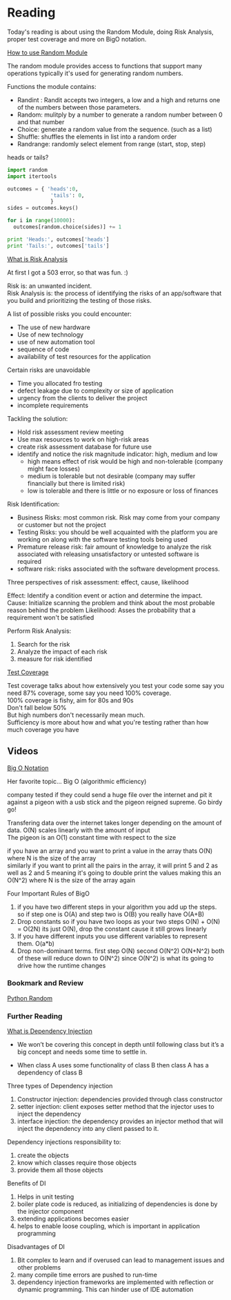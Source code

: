 # Reading

Today's reading is about using the Random Module, doing Risk Analysis, proper test coverage and more on BigO notation. 

[How to use Random Module](https://www.pythonforbeginners.com/random/how-to-use-the-random-module-in-python)

The random module provides access to functions that support many operations typically it's used for generating random numbers.  

Functions the module contains: 

* Randint : Randit accepts two integers, a low and a high and returns one of the numbers between those parameters.  
* Random: mulitply by a number to generate a random number between 0 and that number  
* Choice: generate a random value from the sequence. (such as a list)
* Shuffle: shuffles the elements in list into a random order
* Randrange: randomly select element from range (start, stop, step)

heads or tails?  

```py 
import random
import itertools

outcomes = { 'heads':0,
              'tails': 0,
              }
sides = outcomes.keys()

for i in range(10000):
  outcomes[random.choice(sides)] += 1

print 'Heads:', outcomes['heads']
print 'Tails:', outcomes['tails']
```

[What is Risk Analysis](https://www.edureka.co/blog/risk-analysis-in-software-testing/)

At first I got a 503 error, so that was fun. :) 

Risk is: an unwanted incident.  
Risk Analysis is: the process of identifying the risks of an app/software that you build and prioritizing the testing of those risks.  

A list of possible risks you could encounter:  

* The use of new hardware
* Use of new technology
* use of new automation tool
* sequence of code
* availability of test resources for the application

Certain risks are unavoidable

* Time you allocated fro testing
* defect leakage due to complexity or size of application
* urgency from the clients to deliver the project
* incomplete requirements

Tackling the solution:

* Hold risk assessment review meeting
* Use max resources to work on high-risk areas
* create risk assessment database for future use
* identify and notice the risk magnitude indicator: high, medium and low
  * high means effect of risk would be high and non-tolerable (company might face losses)
  * medium is tolerable but not desirable (company may suffer financially but there is limited risk)
  * low is tolerable and there is little or no exposure or loss of finances  

Risk Identification:

* Business Risks: most common risk. Risk may come from your company or customer but not the project
* Testing Risks: you should be well acquainted with the platform you are working on along with the software testing tools being used
* Premature release risk: fair amount of knowledge to analyze the risk associated with releasing unsatisfactory or untested software is required
* software risk: risks associated with the software development process.

Three perspectives of risk assessment: effect, cause, likelihood

Effect: Identify a condition event or action and determine the impact.  
Cause: Initialize scanning the problem and think about the most probable reason behind the problem
Likelihood: Asses the probability that a requirement won't be satisfied

Perform Risk Analysis:

1. Search for the risk
2. Analyze the impact of each risk
3. measure for risk identified

[Test Coverage](https://martinfowler.com/bliki/TestCoverage.html)

Test coverage talks about how extensively you test your code
some say you need 87% coverage, some say you need 100% coverage.  
100% coverage is fishy, aim for 80s and 90s  
Don't fall below 50%  
But high numbers don't necessarily mean much.  
Sufficiency is more about how and what you're testing rather than how much coverage you have  

## Videos

[Big O Notation](https://www.youtube.com/watch?v=v4cd1O4zkGw)

Her favorite topic... Big O (algorithmic efficiency)

company tested if they could send a huge file over the internet and pit it against a pigeon with a usb stick and the pigeon reigned supreme. Go birdy go!  

Transfering data over the internet takes longer depending on the amount of data. O(N) scales linearly with the amount of input  
The pigeon is an O(1) constant time with respect to the size  

if you have an array and you want to print a value in the array thats O(N) where N is the size of the array  
similarly if you want to print all the pairs in the array, it will print 5 and 2 as well as 2 and 5 meaning it's going to double print the values making this an O(N^2) where N is the size of the array again  


Four Important Rules of BigO

1. if you have two different steps in your algorithm you add up the steps. so if step one is  O(A) and step two is O(B) you really have O(A+B)
2. Drop constants so if you have two loops as your two steps O(N) + O(N) =  O(2N) its just O(N), drop the constant cause it still grows linearly
3. If you have different inputs you use different variables to represent them. O(a*b)
4. Drop non-dominant terms. first step O(N) second O(N^2) O(N+N^2) both of these will reduce down to O(N^2) since O(N^2) is what its going to drive how the runtime changes

### Bookmark and Review

[Python Random](https://docs.python.org/3/library/random.html)

### Further Reading

[What is Dependency Injection](https://www.freecodecamp.org/news/a-quick-intro-to-dependency-injection-what-it-is-and-when-to-use-it-7578c84fa88f/)

* We won’t be covering this concept in depth until following class but it’s a big concept and needs some time to settle in.

* When class A uses some functionality of class B then class A has a dependency of class B

Three types of Dependency injection

1. Constructor injection: dependencies provided through class constructor
2. setter injection: client exposes setter method that the injector uses to inject the dependency
3. interface injection: the dependency provides an injector method that will inject the dependency into any client passed to it.

Dependency injections responsibility to: 

1. create the objects
2. know which classes require those objects
3. provide them all those objects

Benefits of DI

1. Helps in unit testing
2. boiler plate code is reduced, as initializing of dependencies is done by the injector component
3. extending applications becomes easier
4. helps to enable loose coupling, which is important in application programming

Disadvantages of DI

1. Bit complex to learn and if overused can lead to management issues and other problems
2. many compile time errors are pushed to run-time
3. dependency injection frameworks are implemented with reflection or dynamic programming. This can hinder use of IDE automation


